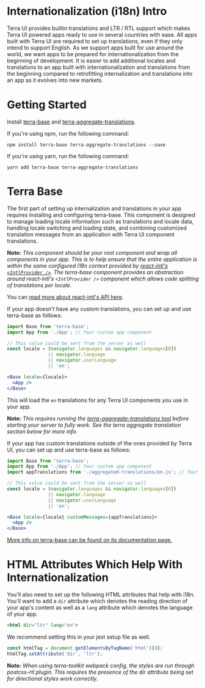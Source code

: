 # Internationalization (i18n) Intro

Terra UI provides builtin translations and LTR / RTL support which makes Terra UI powered apps ready to use in several countries with ease. All apps built with Terra UI are required to set up translations, even if they only intend to support English. As we support apps built for use around the world, we want apps to be prepared for internationalization from the beginning of development. It is easier to add additional locales and translations to an app built with internationalization and translations from the beginning compared to retrofitting internalization and translations into an app as it evolves into new markets.

# Getting Started
Install [terra-base](https://www.npmjs.com/package/terra-base) and [terra-aggregate-translations](https://www.npmjs.com/package/terra-aggregate-translations).

If you're using npm, run the following command:

```
npm install terra-base terra-aggregate-translations --save
```

If you're using yarn, run the following command:

```
yarn add terra-base terra-aggregate-translations
```

# Terra Base
The first part of setting up internalization and translations in your app requires installing and configuring terra-base. This component is designed to manage loading locale information such as translations and locale data, handling locale switching and loading state, and combining customized translation messages from an application with Terra UI component translations.

**Note:** *This component should be your root component and wrap all components in your app. This is to help ensure that the entire application is within the same configured i18n context provided by [react-intl's `<IntlProvider />`](https://github.com/yahoo/react-intl/wiki/Components#intlprovider). The terra-base component provides an abstraction around react-intl's `<IntlProvider />` component which allows code splitting of translations per locale.*

You can [read more about react-intl's API here](https://github.com/yahoo/react-intl/wiki/API).

If your app doesn't have any custom translations, you can set up and use terra-base as follows:

```jsx
import Base from 'terra-base';
import App from './App'; // Your custom app component

// This value could be sent from the server as well
const locale = (navigator.languages && navigator.languages[0])
               || navigator.language
               || navigator.userLanguage
               || 'en';

<Base locale={locale}>
  <App />
</Base>
```

This will load the `en` translations for any Terra UI components you use in your app.

**Note:** *This requires running the [terra-aggregate-translations tool](https://github.com/cerner/terra-aggregate-translations/blob/master/README.md) before starting your server to fully work. See the terra aggregate translation section below for more info.*

If your app has custom translations outside of the ones provided by Terra UI, you can set up and use terra-base as follows:

```jsx
import Base from 'terra-base';
import App from './App'; // Your custom app component
import appTranslations from './aggregated-translations/en.js'; // Your aggregated app translations

// This value could be sent from the server as well
const locale = (navigator.languages && navigator.languages[0])
               || navigator.language
               || navigator.userLanguage
               || 'en';

<Base locale={locale} customMessages={appTranslations}>
  <App />
</Base>
```

[More info on terra-base can be found on its documentation page.](https://engineering.cerner.com/terra-ui/#/components/terra-base/base/base)


# HTML Attributes Which Help With Internationalization
You'll also need to set up the following HTML attributes that help with i18n. You'll want to add a `dir` attribute which denotes the reading direction of your app's content as well as a `lang` attribute which denotes the language of your app.

```html
<html dir="ltr" lang="en">
```

We recommend setting this in your jest setup file as well.

```js
const htmlTag = document.getElementsByTagName('html')[0];
htmlTag.setAttribute('dir', 'ltr');
```

**Note:** *When using terra-toolkit webpack config, the styles are run through postcss-rtl plugin. This requires the presence of the dir attribute being set for directional styles work correctly.*
